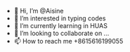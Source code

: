 - 👋 Hi, I’m @Aisine
- 👀 I’m interested in typing codes
- 🌱 I’m currently learning in HUAS
- 💞️ I’m looking to collaborate on ...
- 📫 How to reach me +8615616199055

<!---
Aisine/Aisine is a ✨ special ✨ repository because its `README.md` (this file) appears on your GitHub profile.
You can click the Preview link to take a look at your changes.
--->
